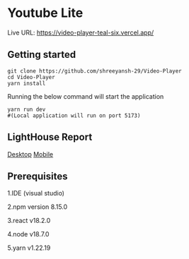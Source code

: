 # Youtube Lite

Live URL: https://video-player-teal-six.vercel.app/

## Getting started
```  
git clone https://github.com/shreeyansh-29/Video-Player
cd Video-Player
yarn install  
```  
Running the below command will start the application  
```  
yarn run dev
#(Local application will run on port 5173)  

```
## LightHouse Report
[Desktop](https://github.com/shreeyansh-29/Video-Player/blob/main/src/assets/Desktop.png)
[Mobile](https://github.com/shreeyansh-29/Video-Player/blob/main/src/assets/Mobile.png)
  
## Prerequisites
1.IDE (visual studio)  

2.npm version 8.15.0

3.react v18.2.0

4.node v18.7.0

5.yarn v1.22.19
